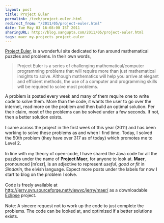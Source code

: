 ```yaml
---
layout: post
title: Project Euler
permalink: /tech/project-euler.html
redirect_from: "/2011/05/project-euler.html"
date: Tue May 03 16:08:00 IST 2011
sharingURL: http://blog.sangupta.com/2011/05/project-euler.html
tags: maer my-projects project-euler
---
```


<a href="http://projecteuler.net/">Project Euler</a>, is a wonderful site dedicated to fun around mathematical puzzles and problems. In their own words,
<br>
<blockquote>
    Project Euler is a series of challenging mathematical/computer programming problems that will require more than just mathematical insights to solve. Although mathematics will help you arrive at elegant and efficient methods, the use of a computer and programming skills will be required to solve most problems.
</blockquote>A problem is posted every week and many of them require one to write code to solve them. More than the code, it wants the user to go over the internet, read more on the problem and then build an optimal solution. Per their claim, most of the problems can be solved under a few seconds. If not, then a better solution exists.
<br>
<br>I came across the project in the first week of this year (2011) and has been working to solve these problems as and when I find time. Today, I solved the 50th problem (they have over 317 as of today) which promotes me to Level 2.
<br>
<br>In line with my theory of open-code, I have shared the Java code for all the puzzles under the name of 
<b>Project Maer</b>, for anyone to look at. 
<b>Maer</b>, pronounced [mˈɑɛr], is an adjective to represent 
<i>useful, good or fit</i> in 
<i>Sindarin</i>, the elvish language. Expect more posts under the labels for now I start to blog on the problem I solve.
<br>
<br>Code is freely available at 
<a href="http://jerry.svn.sourceforge.net/viewvc/jerry/maer/">http://jerry.svn.sourceforge.net/viewvc/jerry/maer/</a> as a downloadable 
<a href="http://www.eclipse.org">Eclipse</a> project.
<br>
<br>Note: A sincere request not to work up the code to just complete the problems. The code can be looked at, and optimized if a better solutions exists.
